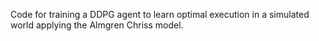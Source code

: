 Code for training a DDPG agent to learn optimal execution in a simulated world applying the Almgren Chriss model.
